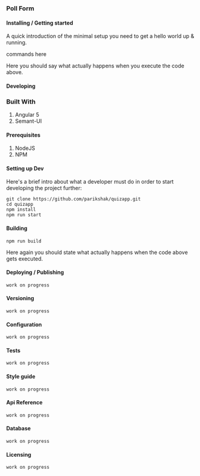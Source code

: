 ### Poll Form



#### Installing / Getting started

A quick introduction of the minimal setup you need to get a hello world up & running.

commands here

Here you should say what actually happens when you execute the code above.
#### Developing
### Built With

1. Angular 5
2. Semant-UI

#### Prerequisites

1. NodeJS
2. NPM

#### Setting up Dev

Here's a brief intro about what a developer must do in order to start developing the project further:

```git clone https://github.com/parikshak/quizapp.git```<br />
```cd quizapp```<br />
```npm install```<br />
```npm run start```

#### Building

`npm run build`

Here again you should state what actually happens when the code above gets executed.  

#### Deploying / Publishing

`work on progress`

#### Versioning

`work on progress`

#### Configuration

`work on progress`

#### Tests

`work on progress`

#### Style guide

`work on progress`

#### Api Reference

`work on progress`

#### Database

`work on progress`

#### Licensing

`work on progress`
